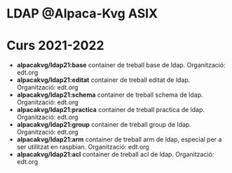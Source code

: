 # LDAP @Alpaca-Kvg ASIX
# Curs 2021-2022

* **alpacakvg/ldap21:base** container de treball base de ldap. Organització: edt.org
* **alpacakvg/ldap21:editat** container de treball editat de ldap. Organització: edt.org
* **alpacakvg/ldap21:schema**  container de treball schema de ldap. Organització: edt.org
* **alpacakvg/ldap21:practica** container de treball practica de ldap. Organització: edt.org
* **alpacakvg/ldap21:group** container de treball group de ldap. Organització: edt.org
* **alpacakvg/ldap21:arm** container de treball arm de ldap, especial per a ser utilitzat en raspbian. Organització: edt.org
* **alpacakvg/ldap21:acl** container de treball acl de ldap. Organització: edt.org
